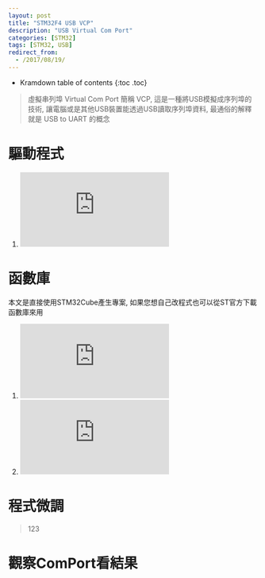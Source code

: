 ```yaml
---
layout: post
title: "STM32F4 USB VCP"
description: "USB Virtual Com Port"
categories: [STM32]
tags: [STM32, USB]
redirect_from:
  - /2017/08/19/
---
```


* Kramdown table of contents
{:toc .toc}

> 虛擬串列埠 Virtual Com Port 簡稱 VCP,
> 這是一種將USB模擬成序列埠的技術,
> 讓電腦或是其他USB裝置能透過USB讀取序列埠資料,
> 最通俗的解釋就是 USB to UART 的概念

# 驅動程式
1. ![ST Virtual Com Port Driver](http://www.st.com/en/development-tools/stsw-stm32102.html)

# 函數庫
本文是直接使用STM32Cube產生專案, 如果您想自己改程式也可以從ST官方下載函數庫來用
1. ![STM32CubeF4](http://www.st.com/en/embedded-software/stm32cubef4.html)
2. ![ST USB Library](http://www.st.com/en/development-tools/stsw-stm32102.html)

# 程式微調
> 123

# 觀察ComPort看結果
